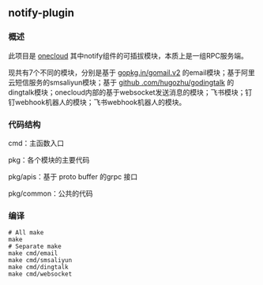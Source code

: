 ## notify-plugin

### 概述

此项目是 [onecloud](https://github.com/yunionio/onecloud/) 其中notify组件的可插拔模块，本质上是一组RPC服务端。

现共有7个不同的模块，分别是基于 [gopkg.in/gomail.v2](https://github.com/go-gomail/gomail) 的email模块；基于阿里云短信服务的smsaliyun模块；基于 [github
.com/hugozhu/godingtalk](https://github.com/hugozhu/godingtalk) 的dingtalk模块；onecloud内部的基于websocket发送消息的模块；飞书模块；钉钉webhook机器人的模块；飞书webhook机器人的模块。

### 代码结构

cmd：主函数入口

pkg：各个模块的主要代码

pkg/apis：基于 proto buffer 的grpc 接口

pkg/common：公共的代码

### 编译

```shell
# All make
make
# Separate make
make cmd/email
make cmd/smsaliyun
make cmd/dingtalk
make cmd/websocket
```

